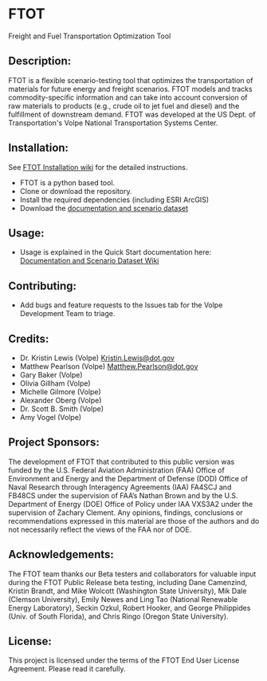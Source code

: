 # FTOT 

Freight and Fuel Transportation Optimization Tool 

## Description:
FTOT is a flexible scenario-testing tool that optimizes the transportation of materials for future energy and freight
scenarios.  FTOT models and tracks commodity-specific information and can take into account conversion  of raw materials to products (e.g., crude oil to jet fuel and diesel) and the fulfillment of downstream demand. FTOT was developed at the US Dept. of Transportation's Volpe National Transportation Systems Center.

## Installation: 
See [FTOT Installation wiki](https://github.com/VolpeUSDOT/FTOT-Public/wiki/FTOT-Installation-Guide) for the detailed instructions. 
* FTOT is a python based tool. 
* Clone or download the repository.
* Install the required dependencies (including ESRI ArcGIS) 
* Download the [documentation and scenario dataset](https://github.com/VolpeUSDOT/FTOT-Public/wiki/Documentation-and-Scenario-Datasets)

## Usage:
* Usage is explained in the Quick Start documentation here: [Documentation and Scenario Dataset Wiki](https://github.com/VolpeUSDOT/FTOT-Public/wiki/Documentation-and-Scenario-Datasets)

## Contributing: 
* Add bugs and feature requests to the Issues tab for the Volpe Development Team to triage.

## Credits: 
* Dr. Kristin Lewis (Volpe) <Kristin.Lewis@dot.gov>
* Matthew Pearlson (Volpe) <Matthew.Pearlson@dot.gov> 
* Gary Baker (Volpe) 
* Olivia Gillham (Volpe) 
* Michelle Gilmore (Volpe) 
* Alexander Oberg (Volpe) 
* Dr. Scott B. Smith (Volpe) 
* Amy Vogel (Volpe) 

## Project Sponsors:
The development of FTOT that contributed to this public version was funded by the U.S. Federal Aviation Administration (FAA) Office of Environment and Energy and the Department of Defense (DOD) Office of Naval Research through Interagency Agreements (IAA) FA4SCJ and FB48CS under the supervision of FAA’s Nathan Brown and by the U.S. Department of Energy (DOE) Office of Policy under IAA VXS3A2 under the supervision of Zachary Clement. Any opinions, findings, conclusions or recommendations expressed in this material are those of the authors and do not necessarily reflect the views of the FAA nor of DOE.

## Acknowledgements:
The FTOT team thanks our Beta testers and collaborators for valuable input during the FTOT Public Release beta testing, including Dane Camenzind, Kristin Brandt, and Mike Wolcott (Washington State University), Mik Dale (Clemson University), Emily Newes and Ling Tao (National Renewable Energy Laboratory), Seckin Ozkul, Robert Hooker, and George Philippides (Univ. of South Florida), and Chris Ringo (Oregon State University).

## License: 
This project is licensed under the terms of the FTOT End User License Agreement. Please read it carefully.

